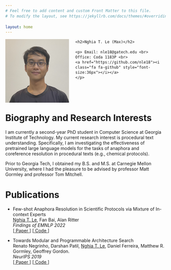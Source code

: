 ```yaml
---
# Feel free to add content and custom Front Matter to this file.
# To modify the layout, see https://jekyllrb.com/docs/themes/#overriding-theme-defaults

layout: home
---
```

<head>
	<link rel="stylesheet" href="https://cdnjs.cloudflare.com/ajax/libs/font-awesome/4.7.0/css/font-awesome.min.css">
</head>

<div id="container" style="padding-bottom: 50px;">
	<img src="headshot.jpg" width="200" height="200" style="padding-right: 20px; float: left;">

	<h2>Nghia T. Le (Max)</h2>

	<p> Email: nle18@gatech.edu <br>
	Office: Coda 1183P <br>
	<a href="https://github.com/nle18"><i class="fa fa-github" style="font-size:36px"></i></a>
	</p>
</div>

<h1>Biography and Research Interests</h1>

<p>I am currently a second-year PhD student in Computer Science at Georgia Institute of Technology.
	My current research interest is procedural text understanding. Specifically, I am investigating the effectiveness of pretrained large language models for the tasks of anaphora and coreference resolution in procedural texts (e.g., chemical protocols). 
	
<!--	That is, enabling virtual assistants
	to understand natural language instructions so that they can assist us humans in
	carrying out specific tasks (e.g. cooking instructions, wet lab protocols, sorting email)-->
	
</p>

<p>Prior to Georgia Tech, I obtained my B.S. and M.S. at Carnegie Mellon University, where I had the pleasure to be advised by professor Matt Gormley  and professor Tom Mitchell.
</p>

<h1>Publications</h1>

<ul>
	<li>
		<p>Few-shot Anaphora Resolution in Scientific Protocols via Mixture of In-context Experts
			<br>
		<u>Nghia T. Le</u>, Fan Bai, Alan Ritter<br>
		<em>Findings of EMNLP 2022</em><br>
		[<a href="https://arxiv.org/abs/2210.03690">
				Paper
			</a>] [<a href="https://github.com/nle/mice">
				Code
			</a>] </p>
	</li>
	<li>
		<p>Towards Modular and Programmable Architecture Search
			<br>
		Renato Negrinho, Darshan Patil, <u>Nghia T. Le</u>, Daniel Ferreira, Matthew R. Gormley,
			Geoffrey Gordon.<br>
		<em>NeurIPS 2019</em><br>
		[<a href="https://proceedings.neurips.cc/paper/2019/file/4ab50afd6dcc95fcba76d0fe04295632-Paper.pdf">
				Paper
			</a>] [<a href="https://github.com/negrinho/deep_architect">
				Code
			</a>] </p>
	</li>
</ul>